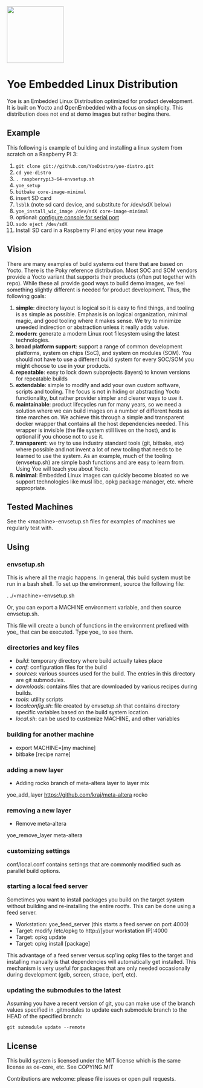 <img src="docs/yoe.png?raw=true" width="150">

# Yoe Embedded Linux Distribution

Yoe is an Embedded Linux Distribution optimized for product development.
It is built on **Y**octo and **O**pen**E**mbedded with a focus on simplicity.
This distribution does not end at demo images but rather begins there.

## Example

This following is example of building and installing a linux system from
scratch on a Raspberry PI 3:

1. `git clone git://github.com/YoeDistro/yoe-distro.git`
1. `cd yoe-distro`
1. `. raspberrypi3-64-envsetup.sh`
1. `yoe_setup`
1. `bitbake core-image-minimal`
1. insert SD card
1. `lsblk` (note sd card device, and substitute for /dev/sdX below)
1. `yoe_install_wic_image /dev/sdX core-image-minimal`
1. optional: [configure console for serial port](docs/raspberrypi.md)
1. `sudo eject /dev/sdX`
1. Install SD card in a Raspberry PI and enjoy your new image

## Vision

There are many examples of build systems out there that are based on Yocto.
There is the Poky reference distribution. Most SOC and SOM vendors provide
a Yocto variant that supports their products (often put together with repo).
While these all provide good ways to build demo images, we feel something
slightly different is needed for product development. Thus, the following
goals:

1. **simple**: directory layout is logical so it is easy to find things, and tooling
   is as simple as possible. Emphasis is on logical organization, minimal magic, and good
   tooling where it makes sense. We try to minimize uneeded indirection or abstraction
   unless it really adds value.
1. **modern**: generate a modern Linux root filesystem using the latest technologies.
1. **broad platform support**: support a range of common development platforms, system on
   chips (SoC), and system on modules (SOM). You should not have to use a different
   build system for every SOC/SOM you might choose to use in your products.
1. **repeatable**: easy to lock down subprojects (layers) to known versions for
     repeatable builds
1. **extendable**: simple to modify and add your own custom software, scripts and tooling.
   The focus is not in hiding or abstracting Yocto functionality, but rather provider simpler
   and clearer ways to use it.
1. **maintainable**: product lifecycles run for many years, so we need a solution where
   we can build images on a number of different hosts as time marches on. We achieve this
   through a simple and transparent docker wrapper that contains all the host dependencies
   needed. This wrapper is invisible (the file system still lives on the host), and is
   optional if you choose not to use it.
1. **transparent**: we try to use industry standard tools (git, bitbake, etc) where possible
   and not invent a lot of new tooling that needs to be learned to use the system.
   As an example, much of the tooling (envsetup.sh) are simple bash functions and are easy
   to learn from. Using Yoe will teach you about Yocto.
1. **minimal**: Embedded Linux images can quickly become bloated so we support technologies
   like musl libc, opkg package manager, etc. where appropriate.

## Tested Machines

See the \<machine\>-envsetup.sh files for examples of machines we regularly test with.

## Using

### envsetup.sh

This is where all the magic happens. In general, this build system
must be run in a bash shell. To set up the environment, source the following file:

. ./\<machine\>-envsetup.sh

Or, you can export a MACHINE environment variable, and then source envsetup.sh.

This file will create a bunch of functions in the environment
prefixed with yoe\_ that can be executed. Type yoe\_ <tab><tab>
to see them.

### directories and key files

* _build_: temporary directory where build actually takes place
* _conf_: configuration files for the build
* _sources_: various sources used for the build. The entries
  in this directory are git submodules.
* _downloads_: contains files that are downloaded by various
  recipes during builds.
* _tools_: utility scripts
* _localconfig.sh_: file created by envsetup.sh that contains
  directory specific variables based on the build system location.
* _local.sh_: can be used to customize MACHINE, and other variables

### building for another machine

* export MACHINE=[my machine]
* bitbake [recipe name]

### adding a new layer

* Adding rocko branch of meta-altera layer to layer mix

yoe_add_layer https://github.com/kraj/meta-altera rocko

### removing a new layer

* Remove meta-altera

yoe_remove_layer meta-altera

### customizing settings

conf/local.conf contains settings that are commonly modified such
as parallel build options.

### starting a local feed server

Sometimes you want to install packages you build on the target system
without building and re-installing the entire rootfs. This can be done
using a feed server.

* Workstation: yoe_feed_server (this starts a feed server on port 4000)
* Target: modify /etc/opkg to http://[your workstation IP]:4000
* Target: opkg update
* Target: opkg install [package]

This advantage of a feed server versus scp'ing opkg files to the target
and installing manually is that dependencies will automatically get installed.
This mechanism is very useful for packages that are only needed occasionally
during development (gdb, screen, strace, iperf, etc).

### updating the submodules to the latest

Assuming you have a recent version of git, you can make use of the branch
values specified in .gitmodules to update each submodule branch to the
HEAD of the specified branch:

```git submodule update --remote```

## License

This build system is licensed under the MIT license which is the
same license as oe-core, etc. See COPYING.MIT

Contributions are welcome: please file issues or open pull requests.
